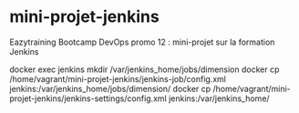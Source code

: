 # mini-projet-jenkins
Eazytraining Bootcamp DevOps promo 12 : mini-projet sur la formation Jenkins

docker exec jenkins mkdir /var/jenkins_home/jobs/dimension
docker cp /home/vagrant/mini-projet-jenkins/jenkins-job/config.xml jenkins:/var/jenkins_home/jobs/dimension/
docker cp /home/vagrant/mini-projet-jenkins/jenkins-settings/config.xml jenkins:/var/jenkins_home/